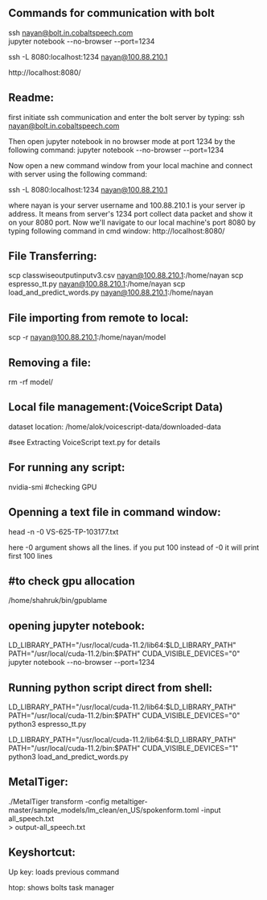 
Commands for communication with bolt
-------------------------------------
ssh nayan@bolt.in.cobaltspeech.com      
jupyter notebook --no-browser --port=1234

ssh -L 8080:localhost:1234 nayan@100.88.210.1

http://localhost:8080/



Readme:
----------------------
first initiate ssh communication and enter the bolt server by typing: 
ssh nayan@bolt.in.cobaltspeech.com 

Then open jupyter notebook in no browser mode at port 1234 by the following command:
jupyter notebook --no-browser --port=1234


Now open a new command window from your local machine and connect with server using the following command:

ssh -L 8080:localhost:1234 nayan@100.88.210.1

where nayan is your server username and 100.88.210.1 is your server ip address. It means from server's 1234 port collect data packet and show it on your 8080 port. Now we'll navigate to our local machine's port 8080 by typing following command in cmd window:
http://localhost:8080/


File Transferring:
----------------------
scp classwiseoutputinputv3.csv nayan@100.88.210.1:/home/nayan
scp espresso_tt.py nayan@100.88.210.1:/home/nayan
scp load_and_predict_words.py nayan@100.88.210.1:/home/nayan

File importing from remote to local:
------------------------------------
scp -r nayan@100.88.210.1:/home/nayan/model

Removing a file:
----------------------
rm -rf model/


Local file management:(VoiceScript Data)
-------------------------------
dataset location: /home/alok/voicescript-data/downloaded-data

#see Extracting VoiceScript text.py for details



For running any script:
-----------------------
nvidia-smi          #checking GPU


Openning a text file in command window:
----------------------------------------------
head -n -0 VS-625-TP-103177.txt

here -0 argument shows all the lines. if you put 100 instead of -0 it will print first 100 lines


#to check gpu allocation
--------------------------
/home/shahruk/bin/gpublame  

opening jupyter notebook:
---------------------------------
LD_LIBRARY_PATH="/usr/local/cuda-11.2/lib64:$LD_LIBRARY_PATH" PATH="/usr/local/cuda-11.2/bin:$PATH" CUDA_VISIBLE_DEVICES="0" jupyter notebook --no-browser --port=1234

Running python script direct from shell:
-----------------------------------------------
LD_LIBRARY_PATH="/usr/local/cuda-11.2/lib64:$LD_LIBRARY_PATH" PATH="/usr/local/cuda-11.2/bin:$PATH" CUDA_VISIBLE_DEVICES="0" python3 espresso_tt.py


LD_LIBRARY_PATH="/usr/local/cuda-11.2/lib64:$LD_LIBRARY_PATH" PATH="/usr/local/cuda-11.2/bin:$PATH" CUDA_VISIBLE_DEVICES="1" python3 load_and_predict_words.py



MetalTiger:
----------------------

./MetalTiger transform -config metaltiger-master/sample_models/lm_clean/en_US/spokenform.toml -input all_speech.txt \
        > output-all_speech.txt


Keyshortcut:
---------------
Up key: loads previous command

htop: shows bolts task manager

